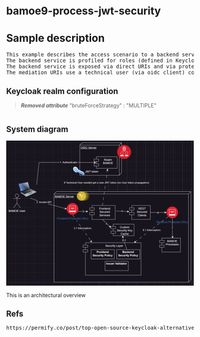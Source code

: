 # bamoe9-process-jwt-security

# Sample description
<pre>
This example describes the access scenario to a backend service exposed via REST API and protected with JWT token (via Keycloak).
The backend service is profiled for roles (defined in Keycloak) and for simple authenticated user.
The backend service is exposed via direct URIs and via protected and unprotected mediation URIs.
The mediation URIs use a technical user (via oidc client) configured in the application and that is used to access the backend services.
</pre>

## Keycloak realm configuration
> **_Removed attribute_** "bruteForceStrategy" : "MULTIPLE"


```
```

## System diagram
![Architectural overview](./docs/images/SysDiag.png "Architectural overview")

This is an architectural overview

## Refs
<pre>
https://permify.co/post/top-open-source-keycloak-alternatives/
</pre>